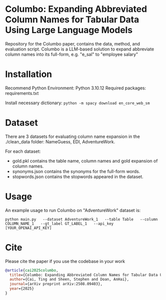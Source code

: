 # Columbo: Expanding Abbreviated Column Names for Tabular Data Using Large Language Models
Repository for the Columbo paper, contains the data, method, and evaluation script. Columbo is a LLM-based solution to expand abbreviate column names into its full-form, e.g. "e_sal" to "employee salary"



# Installation
Recommend Python Environment: Python 3.10.12
Required packages: requirements.txt

Install necessary dictionary:
``python -m spacy download en_core_web_sm``

# Dataset
There are 3 datasets for evaluating column name expansion in the ./clean_data folder: NameGuess, EDI, AdventureWork. 

For each dataset: 
- gold.pkl contains the table name, column names and gold expansion of column names. 
- synonyms.json contains the synonyms for the full-form words. 
- stopwords.json contains the stopwords appeared in the dataset.

# Usage
An example usage to run Columbo on "AdventureWork" dataset is:

``python main.py   --dataset AdventureWork_1   --table Table   --column COLUMN_NAME_1   --gt_label GT_LABEL_1   --api_key [YOUR_OPENAI_API_KEY]``


# Cite
Please cite the paper if you use the codebase in your work

```bibtex
@article{cai2025columbo,
  title={Columbo: Expanding Abbreviated Column Names for Tabular Data Using Large Language Models},
  author={Cai, Ting and Sheen, Stephen and Doan, AnHai},
  journal={arXiv preprint arXiv:2508.09403},
  year={2025}
}
```
